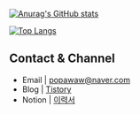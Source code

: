 [![Anurag's GitHub stats](https://github-readme-stats.vercel.app/api?username=JongyunHa)](https://github.com/anuraghazra/github-readme-stats)

[![Top Langs](https://github-readme-stats.vercel.app/api/top-langs/?username=JongyunHa&langs_count=8)](https://github.com/anuraghazra/github-readme-stats)


## Contact & Channel

- Email | popawaw@naver.com
- Blog | [Tistory](https://popawaw.tistory.com/)
- Notion | [이력서](https://www.notion.so/4675c7f6170f41349656a62ba4a38227)
